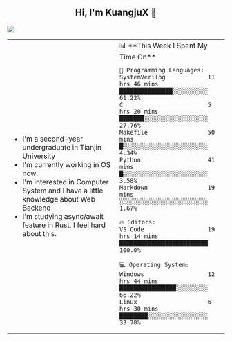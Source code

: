 <h2 align="center"> Hi, I'm KuangjuX 👋 </h2>
<p><img src="https://w.wallhaven.cc/full/nz/wallhaven-nz1e8j.jpg"></p>
<table>
    <tr>
        <td valign="center" width="50%">
            <ul>
                <li>I'm a second-year undergraduate in Tianjin University</li>
                <li>I'm currently working in OS now.</li>
                <li>I'm interested in Computer System and I have a little knowledge about Web Backend</li>
                <li>I'm studying async/await feature in Rust, I feel hard about this.</li>
            </ul>
        </td>
       <td valign="top" width="50%">
<!--START_SECTION:waka-->
📊 **This Week I Spent My Time On** 

```text
💬 Programming Languages: 
SystemVerilog            11 hrs 46 mins      ███████████████░░░░░░░░░░   61.22% 
C                        5 hrs 20 mins       ███████░░░░░░░░░░░░░░░░░░   27.76% 
Makefile                 50 mins             █░░░░░░░░░░░░░░░░░░░░░░░░   4.34% 
Python                   41 mins             █░░░░░░░░░░░░░░░░░░░░░░░░   3.58% 
Markdown                 19 mins             ░░░░░░░░░░░░░░░░░░░░░░░░░   1.67%

🔥 Editors: 
VS Code                  19 hrs 14 mins      █████████████████████████   100.0%

💻 Operating System: 
Windows                  12 hrs 44 mins      ████████████████░░░░░░░░░   66.22% 
Linux                    6 hrs 30 mins       ████████░░░░░░░░░░░░░░░░░   33.78%

```


<!--END_SECTION:waka-->
</td></tr>
</table>


